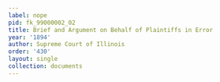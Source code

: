 ```yaml
---
label: nope
pid: fk_99000002_02
title: Brief and Argument on Behalf of Plaintiffs in Error
year: '1894'
author: Supreme Court of Illinois
order: '430'
layout: single
collection: documents
---
```

